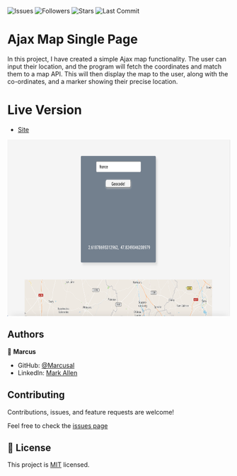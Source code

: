 ![Issues](https://img.shields.io/github/issues/marcusal/ajax-map-page?style=for-the-badge)
![Followers](https://img.shields.io/github/followers/marcusal?style=for-the-badge)
![Stars](https://img.shields.io/github/stars/marcusal?style=for-the-badge)
![Last Commit](https://img.shields.io/github/last-commit/marcusal/ajax-map-page/main?style=for-the-badge)

# Ajax Map Single Page
In this project, I have created a simple Ajax map functionality. The user can input their location, and the program will fetch the coordinates 
and match them to a map API. This will then display the map to the user, along with the co-ordinates, and a marker showing their precise location.  

# Live Version

- [Site](https://marcusal.github.io//ajax-map-page/)

<img align="center" alt="Screenshot" height="400px" src="Screenshot 2021-05-20 at 15.20.09.png"/>

## Authors

👤 **Marcus**

- GitHub: [@Marcusal](https://github.com/Marcusal)
- LinkedIn: [Mark Allen](https://www.linkedin.com/in/marcusa999/)


## Contributing

Contributions, issues, and feature requests are welcome!

Feel free to check the [issues page](https://github.com/Marcusal/ajax-map-page/issues)

## 📝 License

This project is [MIT](LICENSE) licensed.
